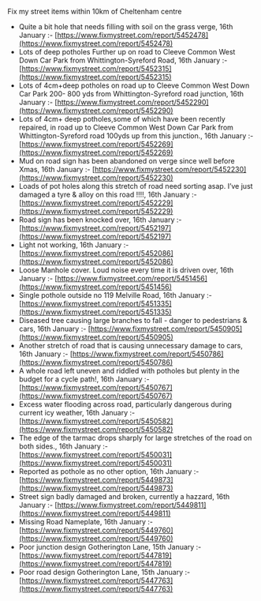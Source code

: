 Fix my street items within 10km of Cheltenham centre

<!-- fix_marker starts -->

- Quite a bit hole that needs filling with soil on the grass verge, 16th January :- [https://www.fixmystreet.com/report/5452478](https://www.fixmystreet.com/report/5452478)
- Lots of deep potholes Further up on road to Cleeve Common West Down Car Park from Whittington-Syreford Road, 16th January :- [https://www.fixmystreet.com/report/5452315](https://www.fixmystreet.com/report/5452315)
- Lots of 4cm+deep potholes on road up to Cleeve Common West Down Car Park 200- 800 yds from Whittington-Syreford road junction, 16th January :- [https://www.fixmystreet.com/report/5452290](https://www.fixmystreet.com/report/5452290)
- Lots of 4cm+ deep potholes,some of which have been recently repaired, in road up to Cleeve Common West Down Car Park from Whittington-Syreford road 100yds up from this junction., 16th January :- [https://www.fixmystreet.com/report/5452269](https://www.fixmystreet.com/report/5452269)
- Mud on road sign has been abandoned on verge since well before Xmas, 16th January :- [https://www.fixmystreet.com/report/5452230](https://www.fixmystreet.com/report/5452230)
- Loads of pot holes along this stretch of road need sorting asap. I’ve just damaged a tyre & alloy on this road !!!!, 16th January :- [https://www.fixmystreet.com/report/5452229](https://www.fixmystreet.com/report/5452229)
- Road sign has been knocked over, 16th January :- [https://www.fixmystreet.com/report/5452197](https://www.fixmystreet.com/report/5452197)
- Light not working, 16th January :- [https://www.fixmystreet.com/report/5452086](https://www.fixmystreet.com/report/5452086)
- Loose Manhole cover. Loud noise every time it is driven over, 16th January :- [https://www.fixmystreet.com/report/5451456](https://www.fixmystreet.com/report/5451456)
- Single pothole outside no 119 Melville Road, 16th January :- [https://www.fixmystreet.com/report/5451335](https://www.fixmystreet.com/report/5451335)
- Diseased tree causing large branches to fall - danger to pedestrians & cars, 16th January :- [https://www.fixmystreet.com/report/5450905](https://www.fixmystreet.com/report/5450905)
- Another stretch of road that is causing unnecessary damage to cars, 16th January :- [https://www.fixmystreet.com/report/5450786](https://www.fixmystreet.com/report/5450786)
- A whole road left uneven and riddled with potholes but plenty in the budget for a cycle path!, 16th January :- [https://www.fixmystreet.com/report/5450767](https://www.fixmystreet.com/report/5450767)
- Excess water flooding across road, particularly dangerous during current icy weather, 16th January :- [https://www.fixmystreet.com/report/5450582](https://www.fixmystreet.com/report/5450582)
- The edge of the tarmac drops sharply for large stretches of the road on both sides., 16th January :- [https://www.fixmystreet.com/report/5450031](https://www.fixmystreet.com/report/5450031)
- Reported as pothole as no other option, 16th January :- [https://www.fixmystreet.com/report/5449873](https://www.fixmystreet.com/report/5449873)
- Street sign badly damaged and broken, currently a hazzard, 16th January :- [https://www.fixmystreet.com/report/5449811](https://www.fixmystreet.com/report/5449811)
- Missing Road Nameplate, 16th January :- [https://www.fixmystreet.com/report/5449760](https://www.fixmystreet.com/report/5449760)
- Poor junction design Gotherington Lane, 15th January :- [https://www.fixmystreet.com/report/5447819](https://www.fixmystreet.com/report/5447819)
- Poor road design Gotherington Lane, 15th January :- [https://www.fixmystreet.com/report/5447763](https://www.fixmystreet.com/report/5447763)

<!-- fix_marker ends -->